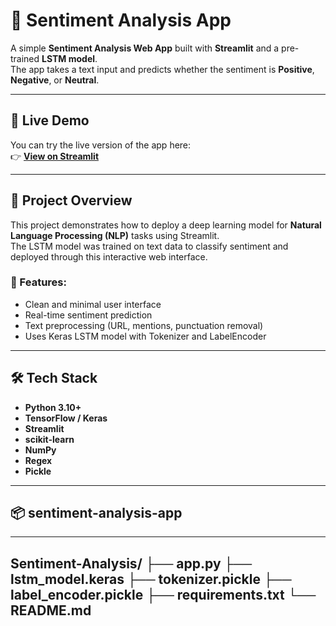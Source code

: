 # 💬 Sentiment Analysis App

A simple **Sentiment Analysis Web App** built with **Streamlit** and a pre-trained **LSTM model**.  
The app takes a text input and predicts whether the sentiment is **Positive**, **Negative**, or **Neutral**.

---

## 🚀 Live Demo
You can try the live version of the app here:  
👉 [**View on Streamlit**](https://sentiment-analysis-project-0.streamlit.app/)  

---

## 🧠 Project Overview
This project demonstrates how to deploy a deep learning model for **Natural Language Processing (NLP)** tasks using Streamlit.  
The LSTM model was trained on text data to classify sentiment and deployed through this interactive web interface.

### 🔹 Features:
- Clean and minimal user interface  
- Real-time sentiment prediction  
- Text preprocessing (URL, mentions, punctuation removal)  
- Uses Keras LSTM model with Tokenizer and LabelEncoder  

---

## 🛠️ Tech Stack
- **Python 3.10+**
- **TensorFlow / Keras**
- **Streamlit**
- **scikit-learn**
- **NumPy**
- **Regex**
- **Pickle**

---

## 📦 sentiment-analysis-app

---

Sentiment-Analysis/
├── app.py
├── lstm_model.keras
├── tokenizer.pickle
├── label_encoder.pickle
├── requirements.txt
└── README.md
---
